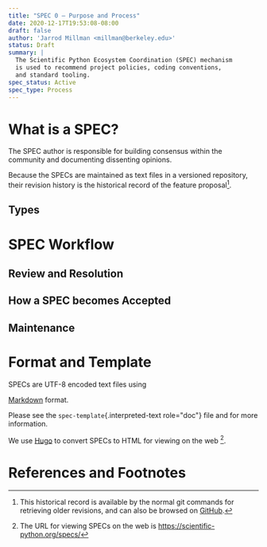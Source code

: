```yaml
---
title: "SPEC 0 — Purpose and Process"
date: 2020-12-17T19:53:08-08:00
draft: false
author: 'Jarrod Millman <millman@berkeley.edu>'
status: Draft
summary: |
  The Scientific Python Ecosystem Coordination (SPEC) mechanism
  is used to recommend project policies, coding conventions,
  and standard tooling.
spec_status: Active
spec_type: Process
---
```


What is a SPEC?
===============

The SPEC author is responsible for building consensus within the
community and documenting dissenting opinions.

Because the SPECs are maintained as text files in a versioned
repository, their revision history is the historical record of the
feature proposal[^1].

Types
-----

SPEC Workflow
=============


Review and Resolution
---------------------

How a SPEC becomes Accepted
---------------------------

Maintenance
-----------


Format and Template
===================

SPECs are UTF-8 encoded text files using 

[Markdown](https://www.markdownguide.org/) format.

Please see the `spec-template`{.interpreted-text role="doc"} file and
for more information.

We use [Hugo](https://www.markdownguide.org/) to convert SPECs to HTML
for viewing on the web [^2].


References and Footnotes
========================

[^1]: This historical record is available by the normal git commands for
    retrieving older revisions, and can also be browsed on
    [GitHub](https://github.com/scientific-python/scientific-python.org/tree/master/content/specs).

[^2]: The URL for viewing SPECs on the web is
    <https://scientific-python.org/specs/>
